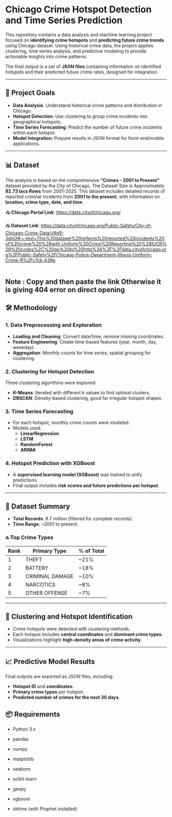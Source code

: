 # Chicago Crime Hotspot Detection and Time Series Prediction

This repository contains a data analysis and machine learning project focused on **identifying crime hotspots** and **predicting future crime trends** using Chicago dataset. Using historical crime data, the project applies clustering, time series analysis, and predictive modeling to provide actionable insights into crime patterns.

The final output is a set of **JSON files** containing information on identified hotspots and their predicted future crime rates, designed for integration.

---

## 🚀 Project Goals
- **Data Analysis**: Understand historical crime patterns and distribution in Chicago.  
- **Hotspot Detection**: Use clustering to group crime incidents into geographical hotspots.  
- **Time Series Forecasting**: Predict the number of future crime incidents within each hotspot.  
- **Model Integration**: Prepare results in JSON format for front-end/mobile applications.  

---

## 📊 Dataset
The analysis is based on the comprehensive **"Crimes - 2001 to Present"** dataset provided by the City of Chicago. The Dataset Size is Approximately **82.73 lacs Rows** from 2001-2025.
This dataset includes detailed records of reported criminal incidents from **2001 to the present**, with information on **location, crime type, date, and time**.

📥 **Chicago Portal Link**: https://data.cityofchicago.org/
<br><br>
📥 **Dataset Link**: https://data.cityofchicago.org/Public-Safety/City-of-Chicago-Crime-Data/v9q9-3dm2#:~:text=This%20dataset%20reflects%20reported%20incidents%20of%20crime%20%28with,Uniform%20Crime%20Reporting%20%28IUCR%29%20codes%2C%20go%20to%20http%3A%2F%2Fdata.cityofchicago.org%2FPublic-Safety%2FChicago-Police-Department-Illinois-Uniform-Crime-R%2Fc7ck-438e
<br><br>

**Note** : Copy and then paste the link Otherwise it is giving 404 error on direct opening
---

## 🛠 Methodology

### 1. Data Preprocessing and Exploration
- **Loading and Cleaning**: Convert date/time, remove missing coordinates.  
- **Feature Engineering**: Create time-based features (year, month, day, weekday).  
- **Aggregation**: Monthly counts for time series; spatial grouping for clustering.  

### 2. Clustering for Hotspot Detection
Three clustering algorithms were explored:  
- **K-Means**: Iterated with different *k* values to find optimal clusters.  
- **DBSCAN**: Density-based clustering, good for irregular hotspot shapes.    

### 3. Time Series Forecasting
- For each hotspot, monthly crime counts were modeled.  
- Models used:  
  - **LinearRegression**
  - **LSTM**
  - **RandomForest**
  - **ARIMA**

### 4. Hotspot Prediction with XGBoost
- A **supervised learning model (XGBoost)** was trained to unify predictions.  
- Final output includes **risk scores and future predictions per hotspot**.  

---

## 📌 Dataset Summary
- **Total Records**: 8.7 million (filtered for complete records).  
- **Time Range**: ~2001 to present.  

### 🔝 Top Crime Types
| Rank | Primary Type       | % of Total |
|------|-------------------|-------------|
| 1    | THEFT             | ~21%        |
| 2    | BATTERY           | ~18%        |
| 3    | CRIMINAL DAMAGE   | ~10%        |
| 4    | NARCOTICS         | ~8%         |
| 5    | OTHER OFFENSE     | ~7%         |

---

## 📍 Clustering and Hotspot Identification
- Crime hotspots were detected with clustering methods.  
- Each hotspot includes **central coordinates** and **dominant crime types**.  
- Visualizations highlight **high-density areas of crime activity**.  

---

## 📈 Predictive Model Results
Final outputs are exported as JSON files, including:  
- **Hotspot ID** and **coordinates**.  
- **Primary crime types** per hotspot.  
- **Predicted number of crimes for the next 30 days**.  

## 📦 Requirements
- Python 3.x
- pandas

- numpy

- matplotlib

- seaborn

- scikit-learn

- geopy

- xgboost

- sktime (with Prophet installed)
